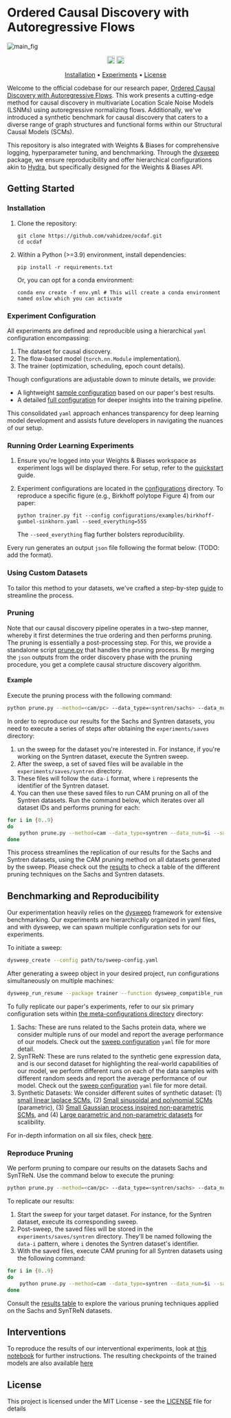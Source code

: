 # Ordered Causal Discovery with Autoregressive Flows

![main_fig](https://github.com/vahidzee/ocdaf/assets/33608325/2352686b-965b-44d9-bd88-ee8b20ce7588)

<p align="center" markdown="1">
    <img src="https://img.shields.io/badge/Python-3.10-green.svg" alt="Python Version" height="18">
    <a href="https://arxiv.org/abs/2308.07480"><img src="https://img.shields.io/badge/arXiv-TODO-blue.svg" alt="arXiv" height="18"></a>
</p>

<p align="center">
  <a href="#installation">Installation</a> •
  <a href="#experiments">Experiments</a> •
  <a href="#license">License</a>
</p>

Welcome to the official codebase for our research paper, [Ordered Causal Discovery with Autoregressive Flows](https://arxiv.org/abs/2308.07480). This work presents a cutting-edge method for causal discovery in multivariate Location Scale Noise Models (LSNMs) using autoregressive normalizing flows. Additionally, we've introduced a synthetic benchmark for causal discovery that caters to a diverse range of graph structures and functional forms within our Structural Causal Models (SCMs).

This repository is also integrated with Weights & Biases for comprehensive logging, hyperparameter tuning, and benchmarking. Through the [dysweep](https://github.com/HamidrezaKmK/dysweep) package, we ensure reproducibility and offer hierarchical configurations akin to [Hydra](https://hydra.cc/docs/intro/), but specifically designed for the Weights & Biases API.

## Getting Started

### Installation

1. Clone the repository:
    ```
    git clone https://github.com/vahidzee/ocdaf.git
    cd ocdaf
    ```

2. Within a Python (>=3.9) environment, install dependencies:
    ```
    pip install -r requirements.txt
    ```
    Or, you can opt for a conda environment:
    ```
    conda env create -f env.yml # This will create a conda environment named oslow which you can activate
    ```

### Experiment Configuration

All experiments are defined and reproducible using a hierarchical `yaml` configuration encompassing:

1. The dataset for causal discovery.
2. The flow-based model (`torch.nn.Module` implementation).
3. The trainer (optimization, scheduling, epoch count details).

Though configurations are adjustable down to minute details, we provide:

- A lightweight [sample configuration](./configurations/examples/simple.yaml) based on our paper's best results.
- A detailed [full configuration](./configurations/examples/full.yaml) for deeper insights into the training pipeline.

This consolidated `yaml` approach enhances transparency for deep learning model development and assists future developers in navigating the nuances of our setup.

### Running Order Learning Experiments

1. Ensure you're logged into your Weights & Biases workspace as experiment logs will be displayed there. For setup, refer to the [quickstart](https://docs.wandb.ai/quickstart) guide.
   
2. Experiment configurations are located in the [configurations](./configurations/) directory. To reproduce a specific figure (e.g., Birkhoff polytope Figure 4) from our paper:

    ```
    python trainer.py fit --config configurations/examples/birkhoff-gumbel-sinkhorn.yaml --seed_everything=555
    ```

    The `--seed_everything` flag further bolsters reproducibility.

Every run generates an output `json` file following the format below: (TODO: add the format).

### Using Custom Datasets

To tailor this method to your datasets, we've crafted a step-by-step [guide](./DATA.md#create-your-custom-benchmark) to streamline the process.

### Pruning

Note that our causal discovery pipeline operates in a two-step manner, whereby it first determines the true ordering and then performs pruning. The pruning is essentially a post-processing step. For this, we provide a standalone script [prune.py](./prune.py) that handles the pruning process. By merging the `json` outputs from the order discovery phase with the pruning procedure, you get a complete causal structure discovery algorithm.

#### Example

Execute the pruning process with the following command:

```bash
python prune.py --method=<cam/pc> --data_type=<syntren/sachs> --data_num=<data_id (Optional)> --order=<dash-separated-ordering> --saved_permutations_dir=<directory-to-saved-permutations> 
```

In order to reproduce our results for the Sachs and Syntren datasets, you need to execute a series of steps after obtaining the `experiments/saves` directory:

1. un the sweep for the dataset you're interested in. For instance, if you're working on the Syntren dataset, execute the Syntren sweep.
2. After the sweep, a set of saved files will be available in the `experiments/saves/syntren` directory.
3. These files will follow the `data-i` format, where `i` represents the identifier of the Syntren dataset.
4. You can then use these saved files to run CAM pruning on all of the Syntren datasets. Run the command below, which iterates over all dataset IDs and performs pruning for each:

```bash
for i in {0..9}
do
    python prune.py --method=cam --data_type=syntren --data_num=$i --saved_permutations_dir=experiments/saves/syntren/data-$i
done
```
This process streamlines the replication of our results for the Sachs and Syntren datasets, using the CAM pruning method on all datasets generated by the sweep. Please check out the [results](./experiments/results/prune_results.csv) to check a table of the different pruning techniques on the Sachs and Syntren datasets. 


## Benchmarking and Reproducibility

Our experimentation heavily relies on the [dysweep](https://github.com/HamidrezaKmK/dysweep) framework for extensive benchmarking. Our experiments are hierarchically organized in yaml files, and with dysweep, we can spawn multiple configuration sets for our experiments.

To initiate a sweep:

```bash
dysweep_create --config path/to/sweep-config.yaml
```
After generating a sweep object in your desired project, run configurations simultaneously on multiple machines:

```bash
dysweep_run_resume --package trainer --function dysweep_compatible_run --sweep_id <wandb-sweep-id> --count <no.-of-configurations-to-run-with-this-process>
```
To fully replicate our paper's experiments, refer to our six primary configuration sets within [the meta-configurations directory](./meta_configurations/) directory:

1. Sachs: These are runs related to the Sachs protein data, where we consider multiple runs of our model and report the average performance of our models. Check out the [sweep configuration](./meta_configurations/sachs.yaml) `yaml` file for more detail.
2. SynTReN: These are runs related to the synthetic gene expression data, and is our second dataset for highlighting the real-world capabilities of our model, we perform different runs on each of the data samples with different random seeds and report the average performance of our model. Check out the [sweep configuration](./meta_configurations/syntren.yaml) `yaml` file for more detail.
3. Synthetic Datasets: We consider different suites of synthetic dataset: (1) [small linear laplace SCMs](./meta_configurations/synthetic-linear-laplace.yaml), (2) [Small sinusoidal and polynomial SCMs](./meta_configurations/synthetic-param-gaussian-small.yaml) (parametric), (3) [Small Gaussian process inspired non-parametric SCMs](./meta_configurations/synthetic-non-param.yaml), and (4) [Large parametric and non-parametric datasets](./meta_configurations/synthetic-gaussian-big.yaml) for scalibility. 

For in-depth information on all six files, check [here](./DATA.md#benchmarking-datasets).

### Reproduce Pruning

We perform pruning to compare our results on the datasets Sachs and SynTReN. Use the command below to execute the pruning:

```bash
python prune.py --method=<cam/pc> --data_type=<syntren/sachs> --data_num=<data_id (Optional)> --order=<dash-separated-ordering> --saved_permutations_dir=<directory-to-saved-permutations>
```

To replicate our results:

1. Start the sweep for your target dataset. For instance, for the Syntren dataset, execute its corresponding sweep.
2. Post-sweep, the saved files will be stored in the `experiments/saves/syntren` directory. They'll be named following the `data-i` pattern, where `i` denotes the Syntren dataset's identifier.
3. With the saved files, execute CAM pruning for all Syntren datasets using the following command:

```bash
for i in {0..9}
do
    python prune.py --method=cam --data_type=syntren --data_num=$i --saved_permutations_dir=experiments/saves/syntren/data-$i
done
```
Consult the [results table](./configurations/real-world/prune_results.csv) to explore the various pruning techniques applied on the Sachs and SynTReN datasets.

## Interventions
To reproduce the results of our interventional experiments, look at [this notebook](./experiments/intervention/results.ipynb) for further instructions.
The resulting checkpoints of the trained models are also available [here](./experiments/intervention/checkpoints/)

## License

This project is licensed under the MIT License - see the [LICENSE](LICENSE) file for details
